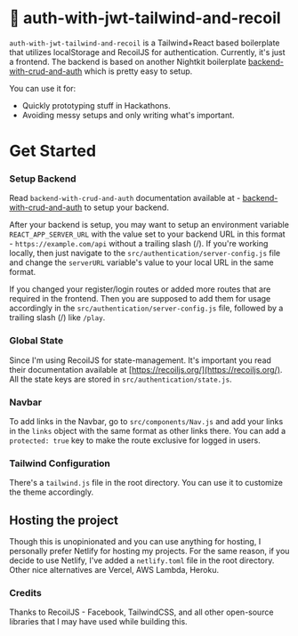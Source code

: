 # 🌙 auth-with-jwt-tailwind-and-recoil
``auth-with-jwt-tailwind-and-recoil`` is a Tailwind+React based boilerplate that utilizes localStorage and RecoilJS for authentication. Currently, it's just a frontend. The backend is based on another Nightkit boilerplate [backend-with-crud-and-auth](https://github.com/nightkit/backend-with-crud-and-auth) which is pretty easy to setup.

You can use it for:
  - Quickly prototyping stuff in Hackathons.
  - Avoiding messy setups and only writing what's important.

# Get Started

### Setup Backend
Read ``backend-with-crud-and-auth`` documentation available at - [backend-with-crud-and-auth](https://github.com/nightkit/backend-with-crud-and-auth) to setup your backend.

After your backend is setup, you may want to setup an environment variable ``REACT_APP_SERVER_URL`` with the value set to your backend URL in this format - ``https://example.com/api`` without a trailing slash (/). If you're working locally, then just navigate to the ``src/authentication/server-config.js`` file and change the ``serverURL`` variable's value to your local URL in the same format.

If you changed your register/login routes or added more routes that are required in the frontend. Then you are supposed to add them for usage accordingly in the ``src/authentication/server-config.js`` file, followed by a trailing slash (/) like ``/play``.

### Global State
Since I'm using RecoilJS for state-management. It's important you read their documentation available at [https://recoiljs.org/](https://recoiljs.org/). All the state keys are stored in ``src/authentication/state.js``.

### Navbar
To add links in the Navbar, go to ``src/components/Nav.js`` and add your links in the ``links`` object with the same format as other links there. You can add a ``protected: true`` key to make the route exclusive for logged in users.

### Tailwind Configuration
There's a ``tailwind.js`` file in the root directory. You can use it to customize the theme accordingly.

## Hosting the project
Though this is unopinionated and you can use anything for hosting, I personally prefer Netlify for hosting my projects. For the same reason, if you decide to use Netlify, I've added a ``netlify.toml`` file in the root directory.
Other nice alternatives are Vercel, AWS Lambda, Heroku.

### Credits
Thanks to RecoilJS - Facebook, TailwindCSS, and all other open-source libraries that I may have used while building this.
